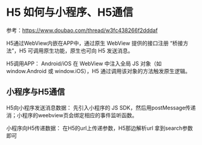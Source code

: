 # H5 如何与小程序、H5通信
参考：https://www.doubao.com/thread/w3fc438266f2dddaf


H5通过WebView内嵌在APP中，通过原生 WebView 提供的接口注册 “桥接方法”，H5 可调用原生功能，原生也可向 H5 发送消息。

H5调用APP：
Android/iOS 在 WebView 中注入全局 JS 对象（如 window.Android 或 window.iOS），H5 通过调用该对象的方法触发原生逻辑。


## 小程序与H5通信
H5向小程序发送消息数据：
    先引入小程序的 JS SDK，然后用postMessage传递消；小程序的weebview页会绑定相应的事件监听函数。

小程序向H5传递数据：
    在H5的url上传递参数，H5那边解析url 拿到search参数即可

